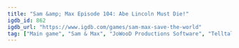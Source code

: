 ```yaml
---
title: "Sam &amp; Max Episode 104: Abe Lincoln Must Die!"
igdb_id: 862
igdb_url: "https://www.igdb.com/games/sam-max-save-the-world"
tag: ["Main game", "Sam & Max", "JoWooD Productions Software", "Telltale Games", "The Adventure Company", "Point-and-click", "Adventure", "Single player", "Third person", "Comedy", "Mystery"]
---
```

